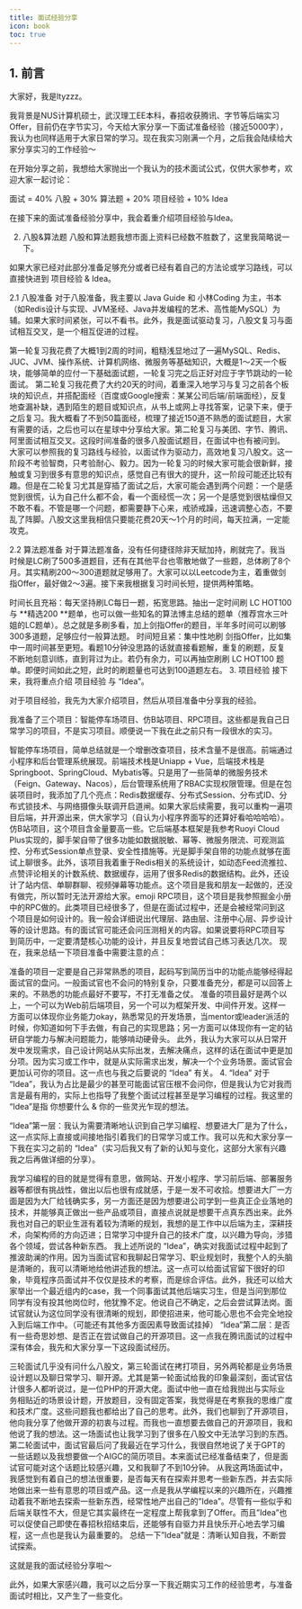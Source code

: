 ```yaml
---
title: 面试经验分享
icon: book
toc: true
---
```


## 1. 前言
大家好，我是ltyzzz。

我背景是NUS计算机硕士，武汉理工EE本科，春招收获腾讯、字节等后端实习Offer，目前仍在字节实习，今天给大家分享一下面试准备经验（接近5000字），我认为也同样适用于大家日常的学习。现在我实习刚满一个月，之后我会陆续给大家分享实习的工作经验～

在开始分享之前，我想给大家抛出一个我认为的技术面试公式，仅供大家参考，欢迎大家一起讨论：

面试 = 40% 八股 + 30% 算法题 + 20% 项目经验 + 10% Idea

在接下来的面试准备经验分享中，我会着重介绍项目经验与Idea。

2. 八股&算法题
八股和算法题我想市面上资料已经数不胜数了，这里我简略说一下。

如果大家已经对此部分准备足够充分或者已经有着自己的方法论或学习路线，可以直接快进到 项目经验 & Idea。

2.1 八股准备
对于八股准备，我主要以 Java Guide 和 小林Coding 为主，书本（如Redis设计与实现、JVM圣经、Java并发编程的艺术、高性能MySQL）为辅。如果大家时间紧张，可以不看书。此外，我是面试驱动复习，八股文复习与面试相互交叉，是一个相互促进的过程。

第一轮复习我花费了大概1到2周的时间，粗糙浅显地过了一遍MySQL、Redis、JUC、JVM、操作系统、计算机网络、微服务等基础知识，大概是1～2天一个板块，能够简单的应付一下基础面试题，一轮复习完之后正好对应于字节跳动的一轮面试。
第二轮复习我花费了大约20天的时间，着重深入地学习与复习之前各个板块的知识点，并搭配面经（百度或Google搜索：某某公司后端/前端面经），反复地查漏补缺，遇到陌生的题目或知识点，从书上或网上寻找答案，记录下来，便于之后复习。我大概看了不到50篇面经，梳理了接近150道不熟悉的面试题目，大家有需要的话，之后也可以在星球中分享给大家。第二轮复习与美团、字节、腾讯、阿里面试相互交叉。这段时间准备的很多八股面试题目，在面试中也有被问到。
大家可以参照我的复习路线与经验，以面试作为驱动力，高效地复习八股文。这一阶段不考验智商，只考验耐心、毅力。因为一轮复习的时候大家可能会很新鲜，接触或复习到很多有意思的知识点，感觉自己有很大的提升，这一阶段可能还比较有趣。但是在二轮复习尤其是穿插了面试之后，大家可能会遇到两个问题：一个是感觉到很慌，认为自己什么都不会，看一个面经慌一次；另一个是感觉到很枯燥但又不敢不看。不管是哪一个问题，都需要静下心来，戒骄戒躁，迅速调整心态，不要乱了阵脚。八股文这里我相信只要能花费20天～1个月的时间，每天拉满，一定能攻克。

2.2 算法题准备
对于算法题准备，没有任何捷径除非天赋加持，刷就完了。我当时候是LC刷了500多道题目，还有在其他平台也零散地做了一些题，总体刷了8个月。其实精刷200～300道题就足够用了。大家可以以Leetcode为主，着重做剑指Offer，最好做2～3遍。接下来我根据复习时间长短，提供两种策略。

时间长且充裕：每天坚持刷LC每日一题，拓宽思路。抽出一定时间刷 LC HOT100 与 **精选200 **题单，也可以做一些知名的算法博主总结的题单（推荐宫水三叶姐的LC题单）。总之就是多刷多看，加上剑指Offer的题目，半年多时间可以刷够300多道题，足够应付一般算法题。
时间短且紧：集中性地刷 剑指Offer，比如集中一周时间甚至更短。看题10分钟没思路的话就直接看题解，重复的刷题，反复不断地刻意训练，直到背过为止。若仍有余力，可以再抽空刷刷 LC HOT100 题单。即便时间如此之短，此时的刷题量也可达到100道题左右。
3. 项目经验
接下来，我将重点介绍 项目经验 与 “Idea”。

对于项目经验，我先为大家介绍项目，然后从项目准备中分享我的经验。

我准备了三个项目：智能停车场项目、仿B站项目、RPC项目。这些都是我自己日常学习的项目，不是实习项目。顺便说一下我在此之前只有一段很水的实习。

智能停车场项目，简单总结就是一个增删改查项目，技术含量不是很高。前端通过小程序和后台管理系统展现。前端技术栈是Uniapp + Vue，后端技术栈是Springboot、SpringCloud、Mybatis等。只是用了一些简单的微服务技术（Feign、Gateway、Nacos），后台管理系统用了RBAC实现权限管理。但是在包装项目时，我添加了几个亮点：Redis数据缓存、分布式Session、分布式ID、分布式锁技术、与网络摄像头联调开启道闸。如果大家后续需要，我可以重构一遍项目后端，并开源出来，供大家学习（自认为小程序界面写的还算好看哈哈哈哈）。
仿B站项目，这个项目含金量要高一些。它后端基本框架是我参考Ruoyi Cloud Plus实现的，脚手架自带了很多功能如数据脱敏、幂等、微服务限流、可观测监控、分布式Session单点登录、安全性措施等。光是脚手架自带的功能点就够在面试上聊很多。此外，该项目我着重于Redis相关的系统设计，如动态Feed流推拉、点赞评论相关的计数系统、数据缓存，运用了很多Redis的数据结构。此外，还设计了站内信、单聊群聊、视频弹幕等功能点。这个项目是我和朋友一起做的，还没有做完，所以暂时无法开源给大家。emoji
RPC项目，这个项目是我参照掘金小册中的RPC做的。此类项目已经很多了，但是在面试过程中，还是会被经常问到这个项目是如何设计的。我一般会详细说出代理层、路由层、注册中心层、异步设计等的设计思路。有的面试官可能还会问压测相关的内容。如果说要将RPC项目写到简历中，一定要清楚核心功能的设计，并且反复地尝试自己练习表达几次。
现在，我来总结一下项目准备中需要注意的点：

准备的项目一定要是自己非常熟悉的项目，起码写到简历当中的功能点能够经得起面试官的盘问。一般面试官也不会问的特别复杂，只要准备充分，都是可以回答上来的。不熟悉的功能点最好不要写，不打无准备之仗。
准备的项目最好是两个以上，一个可以为Web前后端项目，另一个可以为框架开发、中间件开发。这样一方面可以体现你业务能力okay，熟悉常见的开发场景，当mentor或leader派活的时候，你知道如何下手去做，有自己的实现思路；另一方面可以体现你有一定的钻研自学能力与解决问题能力，能够啃动硬骨头。
此外，我认为大家可以从日常开发中发现需求，自己设计网站从实际出发，去解决痛点，这样的话在面试中更是加分项。因为实习或工作中，就是从实际需求出发，解决一个个业务场景。面试官会更加认可你的项目。这一点也与我之后要说的 “Idea” 有关。
4. “Idea”
对于 “Idea”，我认为占比是最少的甚至可能面试官压根不会问你，但是我认为它对我而言是最有用的，实际上也指导了我整个面试过程甚至是学习编程的过程。我这里的 “Idea”是指 你想要什么 & 你的一些灵光乍现的想法。

“Idea”第一层：我认为需要清晰地认识到自己学习编程、想要进大厂是为了什么，这一点实际上直接或间接地指引着我们的日常学习或工作。我可以先和大家分享一下我在实习之前的 “Idea”（实习后我又有了新的认知与变化，这部分大家有兴趣我之后再做详细的分享）。

我学习编程的目的就是觉得有意思，做网站、开发小程序、学习前后端、部署服务器等都很有挑战性，做出以后也很有成就感，于是一发不可收拾。想要进大厂一方面是因为大厂给钱确实多，另一方面还是因为想要进公司学到一些真正企业落地的技术，并能够真正做出一些产品或项目，直接点说就是想要干点真东西出来。此外我也对自己的职业生涯有着较为清晰的规划，我想的是工作中以后端为主，深耕技术，向架构师的方向迈进；日常学习中提升自己的技术广度，以兴趣为导向，涉猎各个领域，尝试各种新东西。
我上述所说的 “Idea”，确实对我面试过程中起到了推波助澜的作用。因为当面试官和我聊起日常学习、职业规划时，我整个人的头脑是清晰的，我可以清晰地给他讲述我的想法。这一点可以给面试官留下很好的印象，毕竟程序员面试并不仅仅是技术的考察，而是综合评估。此外，我还可以给大家举出一个最近组内的case，我一个同事面试其他后端实习生，但是当问到那位同学有没有投其他岗位时，他犹豫不定。他说自己不确定，之后会尝试算法岗。面试官就认为这位同学没有很清晰的规划，即使招进来，他可能心思也不会完全地投入到后端工作中。（可能还有其他多方面因素导致面试挂掉）
“Idea”第二层：是否有一些奇思妙想、是否正在尝试做自己的开源项目。这一点我在腾讯面试的过程中深有体会，我先和大家分享一下这段面试经历。

三轮面试几乎没有问什么八股文，第三轮面试在拷打项目，另外两轮都是业务场景设计题以及聊日常学习、聊开源。尤其是第一轮面试给我的印象最深刻，面试官估计很多人都听说过，是一位PHP的开源大佬。面试中他一直在给我抛出与实际业务相贴近的场景设计题，开放题目，没有固定答案，我觉得是在考察我的思维广度和技术广度。这些问题我也都给出了自己的思考。此外，我们也聊到了开源项目，他向我分享了他做开源的初衷与过程。而我也一直想要去做自己的开源项目，我和他说了我的想法。这一场面试也让我学习到了很多在八股文中无法学习到的东西。第二轮面试中，面试官最后问了我最近在学习什么，我很自然地说了关于GPT的一些话题以及我想要做一个AIGC的简历项目。本来面试已经准备结束了，但是面试官可能对这个话题比较感兴趣，又和我聊了不到10分钟。
从我这两场面试中，我感觉到有着自己的想法很重要，是否每天有在探索并思考一些新东西，并去实际地做出来一些有意思的项目或产品。这一点是我从学编程以来的兴趣所在，兴趣推动着我不断地去探索一些新东西，经常性地产出自己的”Idea”。尽管有一些似乎和后端关联性不大，但是它其实最终在一定程度上帮我拿到了Offer。而且”Idea”也可以促使自己即使在春招秋招结束后，还能够有自驱力并且快乐开心地去学习编程，这一点也是我认为最重要的。
总结一下”Idea”就是：清晰认知自我，不断尝试探索。

这就是我的面试经验分享啦～

此外，如果大家感兴趣，我可以之后分享一下我近期实习工作的经验思考，与准备面试时相比，又产生了一些变化。